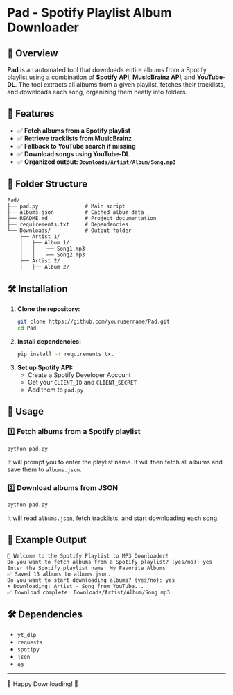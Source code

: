 # Pad - Spotify Playlist Album Downloader

## 🎵 Overview
**Pad** is an automated tool that downloads entire albums from a Spotify playlist using a combination of **Spotify API**, **MusicBrainz API**, and **YouTube-DL**. The tool extracts all albums from a given playlist, fetches their tracklists, and downloads each song, organizing them neatly into folders.

## 🚀 Features
- ✅ **Fetch albums from a Spotify playlist**
- ✅ **Retrieve tracklists from MusicBrainz**
- ✅ **Fallback to YouTube search if missing**
- ✅ **Download songs using YouTube-DL**
- ✅ **Organized output: `Downloads/Artist/Album/Song.mp3`**

## 📂 Folder Structure
```
Pad/
├── pad.py               # Main script
├── albums.json          # Cached album data
├── README.md            # Project documentation
├── requirements.txt     # Dependencies
└── Downloads/           # Output folder
    ├── Artist 1/
    │   ├── Album 1/
    │   │   ├── Song1.mp3
    │   │   ├── Song2.mp3
    ├── Artist 2/
    │   ├── Album 2/
```

## 🛠 Installation
1. **Clone the repository:**
   ```bash
   git clone https://github.com/yourusername/Pad.git
   cd Pad
   ```
2. **Install dependencies:**
   ```bash
   pip install -r requirements.txt
   ```
3. **Set up Spotify API:**
   - Create a Spotify Developer Account
   - Get your `CLIENT_ID` and `CLIENT_SECRET`
   - Add them to `pad.py`

## 🎵 Usage
### **1️⃣ Fetch albums from a Spotify playlist**
```bash
python pad.py
```
It will prompt you to enter the playlist name. It will then fetch all albums and save them to `albums.json`.

### **2️⃣ Download albums from JSON**
```bash
python pad.py
```
It will read `albums.json`, fetch tracklists, and start downloading each song.

## 🔹 Example Output
```
🎵 Welcome to the Spotify Playlist to MP3 Downloader!
Do you want to fetch albums from a Spotify playlist? (yes/no): yes
Enter the Spotify playlist name: My Favorite Albums
✅ Saved 15 albums to albums.json.
Do you want to start downloading albums? (yes/no): yes
⬇️ Downloading: Artist - Song from YouTube...
✅ Download complete: Downloads/Artist/Album/Song.mp3
```

## 🛠 Dependencies
- `yt_dlp`
- `requests`
- `spotipy`
- `json`
- `os`

---
🎵 Happy Downloading! 🚀


